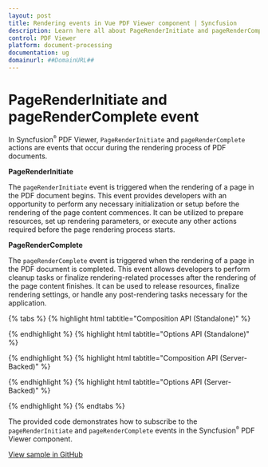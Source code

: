 ```yaml
---
layout: post
title: Rendering events in Vue PDF Viewer component | Syncfusion
description: Learn here all about PageRenderInitiate and pageRenderComplete in Syncfusion Vue PDF Viewer component of Syncfusion Essential JS 2 and more.
control: PDF Viewer
platform: document-processing
documentation: ug
domainurl: ##DomainURL##
---
```


# PageRenderInitiate and pageRenderComplete event

In Syncfusion<sup style="font-size:70%">&reg;</sup> PDF Viewer, `PageRenderInitiate` and `pageRenderComplete` actions are events that occur during the rendering process of PDF documents.

**PageRenderInitiate**

The `pageRenderInitiate` event is triggered when the rendering of a page in the PDF document begins. This event provides developers with an opportunity to perform any necessary initialization or setup before the rendering of the page content commences. It can be utilized to prepare resources, set up rendering parameters, or execute any other actions required before the page rendering process starts.

**PageRenderComplete**

The `pageRenderComplete` event is triggered when the rendering of a page in the PDF document is completed. This event allows developers to perform cleanup tasks or finalize rendering-related processes after the rendering of the page content finishes. It can be used to release resources, finalize rendering settings, or handle any post-rendering tasks necessary for the application.

{% tabs %}
{% highlight html tabtitle="Composition API (Standalone)" %}

<template>
  <div id="app">
    <ejs-pdfviewer id="pdfViewer" ref="pdfviewer" :documentPath="documentPath" :resourceUrl="resourceUrl"
      :pageRenderInitiate="pageRenderInitiate" :pageRenderComplete="pageRenderComplete">
    </ejs-pdfviewer>
  </div>
</template>

<script setup>

import {
  PdfViewerComponent as EjsPdfviewer, Toolbar, Magnification, Navigation,
  LinkAnnotation, BookmarkView, Annotation, ThumbnailView,
  Print, TextSelection, TextSearch, FormFields, FormDesigner
} from '@syncfusion/ej2-vue-pdfviewer';
import { provide } from 'vue';

const resourceUrl = "https://cdn.syncfusion.com/ej2/24.1.41/dist/ej2-pdfviewer-lib";
const documentPath = "https://cdn.syncfusion.com/content/pdf/pdf-succinctly.pdf";

provide('PdfViewer', [Toolbar, Magnification, Navigation, LinkAnnotation, BookmarkView, Annotation,
  ThumbnailView, Print, TextSelection, TextSearch, FormFields, FormDesigner])

const pageRenderInitiate = function (args) {
  // This method is called when the page rendering starts
  console.log('Rendering of pages started');
  console.log(args);
}
const pageRenderComplete = function (args) {
  // This method is called when the page rendering completes
  console.log('Rendering of pages completed');
  console.log(args);
}

</script>

{% endhighlight %}
{% highlight html tabtitle="Options API (Standalone)" %}

<template>
  <div id="app">
    <ejs-pdfviewer id="pdfViewer" ref="pdfviewer" :documentPath="documentPath" :resourceUrl="resourceUrl"
      :pageRenderInitiate="pageRenderInitiate" :pageRenderComplete="pageRenderComplete">
    </ejs-pdfviewer>
  </div>
</template>

<script>

import {
  PdfViewerComponent, Toolbar, Magnification, Navigation,
  LinkAnnotation, BookmarkView, Annotation, ThumbnailView,
  Print, TextSelection, TextSearch, FormFields, FormDesigner
} from '@syncfusion/ej2-vue-pdfviewer';

export default {
  name: "App",
  components: {
    "ejs-pdfviewer": PdfViewerComponent
  },
  data() {
    return {
      resourceUrl: "https://cdn.syncfusion.com/ej2/24.1.41/dist/ej2-pdfviewer-lib",
      documentPath: "https://cdn.syncfusion.com/content/pdf/pdf-succinctly.pdf"
    };
  },
  provide: {
    PdfViewer: [Toolbar, Magnification, Navigation, LinkAnnotation, BookmarkView, Annotation,
      ThumbnailView, Print, TextSelection, TextSearch, FormFields, FormDesigner]
  },
  methods: {
    pageRenderInitiate: function (args) {
      // This method is called when the page rendering starts
      console.log('Rendering of pages started');
      console.log(args);
    },
    pageRenderComplete: function (args) {
      // This method is called when the page rendering completes
      console.log('Rendering of pages completed');
      console.log(args);
    }
  }
}
</script>

{% endhighlight %}
{% highlight html tabtitle="Composition API (Server-Backed)" %}

<template>
  <div id="app">
    <ejs-pdfviewer id="pdfViewer" ref="pdfviewer" :documentPath="documentPath" :serviceUrl="serviceUrl"
      :pageRenderInitiate="pageRenderInitiate" :pageRenderComplete="pageRenderComplete">
    </ejs-pdfviewer>
  </div>
</template>

<script setup>

import {
  PdfViewerComponent as EjsPdfviewer, Toolbar, Magnification, Navigation,
  LinkAnnotation, BookmarkView, Annotation, ThumbnailView,
  Print, TextSelection, TextSearch, FormFields, FormDesigner
} from '@syncfusion/ej2-vue-pdfviewer';
import { provide } from 'vue';

const serviceUrl = "https://document.syncfusion.com/web-services/pdf-viewer/api/pdfviewer/";
const documentPath = "https://cdn.syncfusion.com/content/pdf/pdf-succinctly.pdf";

provide('PdfViewer', [Toolbar, Magnification, Navigation, LinkAnnotation, BookmarkView, Annotation,
  ThumbnailView, Print, TextSelection, TextSearch, FormFields, FormDesigner])

const pageRenderInitiate = function (args) {
  // This method is called when the page rendering starts
  console.log('Rendering of pages started');
  console.log(args);
}
const pageRenderComplete = function (args) {
  // This method is called when the page rendering completes
  console.log('Rendering of pages completed');
  console.log(args);
}

</script>

{% endhighlight %}
{% highlight html tabtitle="Options API (Server-Backed)" %}

<template>
  <div id="app">
    <ejs-pdfviewer id="pdfViewer" ref="pdfviewer" :documentPath="documentPath" :serviceUrl="serviceUrl"
      :pageRenderInitiate="pageRenderInitiate" :pageRenderComplete="pageRenderComplete">
    </ejs-pdfviewer>
  </div>
</template>

<script>

import {
  PdfViewerComponent, Toolbar, Magnification, Navigation,
  LinkAnnotation, BookmarkView, Annotation, ThumbnailView,
  Print, TextSelection, TextSearch, FormFields, FormDesigner
   } from '@syncfusion/ej2-vue-pdfviewer';

export default {
  name: "App",
  components: {
    "ejs-pdfviewer": PdfViewerComponent
  },
  data() {
    return {
      serviceUrl: "https://document.syncfusion.com/web-services/pdf-viewer/api/pdfviewer/",
      documentPath: "https://cdn.syncfusion.com/content/pdf/pdf-succinctly.pdf"
    };
  },
  provide: {
    PdfViewer: [Toolbar, Magnification, Navigation, LinkAnnotation, BookmarkView, Annotation,
      ThumbnailView, Print, TextSelection, TextSearch, FormFields, FormDesigner]
  },
  methods: {
    pageRenderInitiate: function (args) {
      // This method is called when the page rendering starts
      console.log('Rendering of pages started');
      console.log(args);
    },
    pageRenderComplete: function (args) {
      // This method is called when the page rendering completes
      console.log('Rendering of pages completed');
      console.log(args);
    }
  }
}
</script>

{% endhighlight %}
{% endtabs %}

The provided code demonstrates how to subscribe to the `pageRenderInitiate` and `pageRenderComplete` events in the Syncfusion<sup style="font-size:70%">&reg;</sup> PDF Viewer component.

[View sample in GitHub](https://github.com/SyncfusionExamples/vue-pdf-viewer-examples/tree/master/How%20to/PageRenderStarted%20and%20PageRenderCompleted%20event)